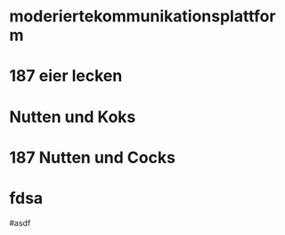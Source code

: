 # moderiertekommunikationsplattform
# 187 eier lecken
# Nutten und Koks
# 187 Nutten und Cocks
# fdsa
#asdf
